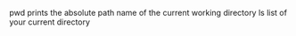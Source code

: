 pwd prints the absolute path name of the current working directory
ls list of your current directory
